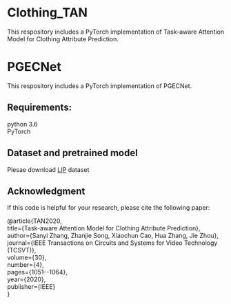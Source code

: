 # Clothing_TAN
This respository includes a PyTorch implementation of Task-aware Attention Model for Clothing Attribute Prediction.
# PGECNet
This respository includes a PyTorch implementation of PGECNet. 

## Requirements:<br>
python 3.6<br>
PyTorch<br>

## Dataset and pretrained model<br>
Plesae download [LIP](http://sysu-hcp.net/lip/overview.php) dataset<br>


## Acknowledgment  

If this code is helpful for your research, please cite the following paper:

<p>
@article{TAN2020,<br>
  title={Task-aware Attention Model for Clothing Attribute Prediction},<br>
  author={Sanyi Zhang, Zhanjie Song, Xiaochun Cao, Hua Zhang, Jie Zhou},<br>
  journal={IEEE Transactions on Circuits and Systems for Video Technology (TCSVT)},<br>
  volume={30},<br>
  number={4},<br>
  pages={1051--1064},<br>
  year={2020},<br>
  publisher={IEEE}<br>
}
  </p>
